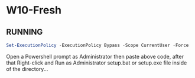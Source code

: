 # W10-Fresh

## RUNNING

```powershell
Set-ExecutionPolicy -ExecutionPolicy Bypass -Scope CurrentUser -Force
```

 Open a Powershell prompt as Administrator then paste above code, after that Right-click and Run as
 Administrator setup.bat or setup.exe file inside of the directory...
